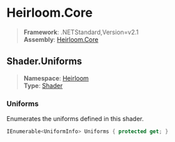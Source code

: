# Heirloom.Core

> **Framework**: .NETStandard,Version=v2.1  
> **Assembly**: [Heirloom.Core][0]  

## Shader.Uniforms

> **Namespace**: [Heirloom][0]  
> **Type**: [Shader][1]  

### Uniforms

Enumerates the uniforms defined in this shader.

```cs
IEnumerable<UniformInfo> Uniforms { protected get; }
```

[0]: ../Heirloom.Core.md
[1]: Heirloom.Shader.md
